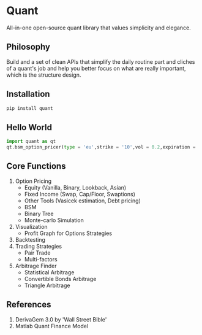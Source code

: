 # Quant
All-in-one open-source quant library that values simplicity and elegance.

## Philosophy
Build and a set of clean APIs that simplify the daily routine part and cliches of a quant's job and help you better focus on what are really important, which is the structure design.

## Installation
```python
pip install quant
```

## Hello World
```python
import quant as qt
qt.bsm_option_pricer(type = 'eu',strike = '10',vol = 0.2,expiration = '365') - Needs Improvements
```

## Core Functions
1. Option Pricing
   - Equity (Vanilla, Binary, Lookback, Asian)
   - Fixed Income (Swap, Cap/Floor, Swaptions)
   - Other Tools (Vasicek estimation, Debt pricing)
   - BSM 
   - Binary Tree
   - Monte-carlo Simulation
2. Visualization
   - Profit Graph for Options Strategies
3. Backtesting
4. Trading Strategies
   - Pair Trade
   - Multi-factors
5. Arbitrage Finder
   - Statistical Arbitrage
   - Convertible Bonds Arbitrage
   - Triangle Arbitrage

## References
1. DerivaGem 3.0 by 'Wall Street Bible'
2. Matlab Quant Finance Model
